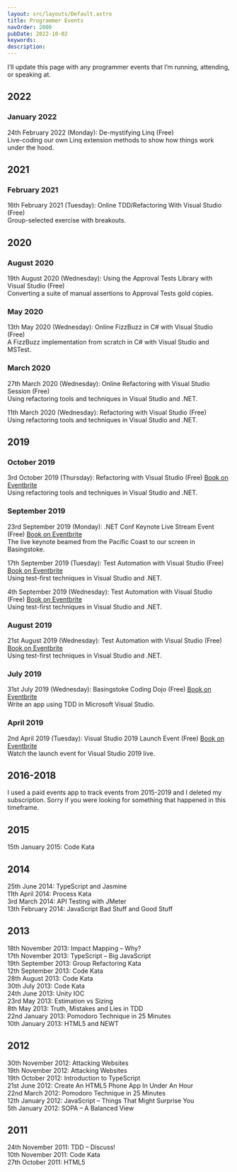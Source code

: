 ```yaml
---
layout: src/layouts/Default.astro
title: Programmer Events
navOrder: 2000
pubDate: 2022-10-02
keywords: 
description: 
---
```


I’ll update this page with any programmer events that I’m running, attending, or speaking at.

## 2022

### January 2022

24th February 2022 (Monday): De-mystifying Linq (Free)  
Live-coding our own Linq extension methods to show how things work under the hood.

## 2021

### February 2021

16th February 2021 (Tuesday): Online TDD/Refactoring With Visual Studio (Free)  
Group-selected exercise with breakouts.

## 2020

### August 2020

19th August 2020 (Wednesday): Using the Approval Tests Library with Visual Studio (Free)  
Converting a suite of manual assertions to Approval Tests gold copies.

### May 2020

13th May 2020 (Wednesday): Online FizzBuzz in C# with Visual Studio (Free)  
A FizzBuzz implementation from scratch in C# with Visual Studio and MSTest.

### March 2020

27th March 2020 (Wednesday): Online Refactoring with Visual Studio Session (Free)  
Using refactoring tools and techniques in Visual Studio and .NET.

11th March 2020 (Wednesday): Refactoring with Visual Studio (Free)  
Using refactoring tools and techniques in Visual Studio and .NET.

## 2019

### October 2019

3rd October 2019 (Thursday): Refactoring with Visual Studio (Free) [Book on Eventbrite](https://www.eventbrite.co.uk/e/refactoring-with-visual-studio-tickets-73414299145)  
Using refactoring tools and techniques in Visual Studio and .NET.

### September 2019

23rd September 2019 (Monday): .NET Conf Keynote Live Stream Event (Free) [Book on Eventbrite](https://www.eventbrite.co.uk/e/net-conf-keynote-live-stream-basingstoke-tickets-69839001333)  
The live keynote beamed from the Pacific Coast to our screen in Basingstoke.

17th September 2019 (Tuesday): Test Automation with Visual Studio (Free) [Book on Eventbrite](https://www.eventbrite.co.uk/e/test-automation-with-visual-studio-tickets-71666762215)  
Using test-first techniques in Visual Studio and .NET.

4th September 2019 (Wednesday): Test Automation with Visual Studio (Free) [Book on Eventbrite](https://www.eventbrite.co.uk/e/test-automation-with-visual-studio-tickets-70121692871)  
Using test-first techniques in Visual Studio and .NET.

### August 2019

21st August 2019 (Wednesday): Test Automation with Visual Studio (Free) [Book on Eventbrite](https://www.eventbrite.co.uk/e/test-automation-with-visual-studio-tickets-69272545047)  
Using test-first techniques in Visual Studio and .NET.

### July 2019

31st July 2019 (Wednesday): Basingstoke Coding Dojo (Free) [Book on Eventbrite](https://basingstoke-coding-dojo.eventbrite.co.uk)  
Write an app using TDD in Microsoft Visual Studio.

### April 2019

2nd April 2019 (Tuesday): Visual Studio 2019 Launch Event (Free) [Book on Eventbrite](https://www.eventbrite.co.uk/e/visual-studio-2019-launch-watch-event-tickets-56631440162)  
Watch the launch event for Visual Studio 2019 live.

## 2016-2018

I used a paid events app to track events from 2015-2019 and I deleted my subscription. Sorry if you were looking for something that happened in this timeframe.

## 2015

15th January 2015: Code Kata

## 2014

25th June 2014: TypeScript and Jasmine  
11th April 2014: Process Kata  
3rd March 2014: API Testing with JMeter  
13th February 2014: JavaScript Bad Stuff and Good Stuff

## 2013

18th November 2013: Impact Mapping – Why?  
17th November 2013: TypeScript – Big JavaScript  
19th September 2013: Group Refactoring Kata  
12th September 2013: Code Kata  
28th August 2013: Code Kata  
30th July 2013: Code Kata  
24th June 2013: Unity IOC  
23rd May 2013: Estimation vs Sizing  
8th May 2013: Truth, Mistakes and Lies in TDD  
22nd January 2013: Pomodoro Technique in 25 Minutes  
10th January 2013: HTML5 and NEWT

## 2012

30th November 2012: Attacking Websites  
19th November 2012: Attacking Websites  
19th October 2012: Introduction to TypeScript  
21st June 2012: Create An HTML5 Phone App In Under An Hour  
22nd March 2012: Pomodoro Technique in 25 Minutes  
12th January 2012: JavaScript – Things That Might Surprise You  
5th January 2012: SOPA – A Balanced View

## 2011

24th November 2011: TDD – Discuss!  
10th November 2011: Code Kata  
27th October 2011: HTML5